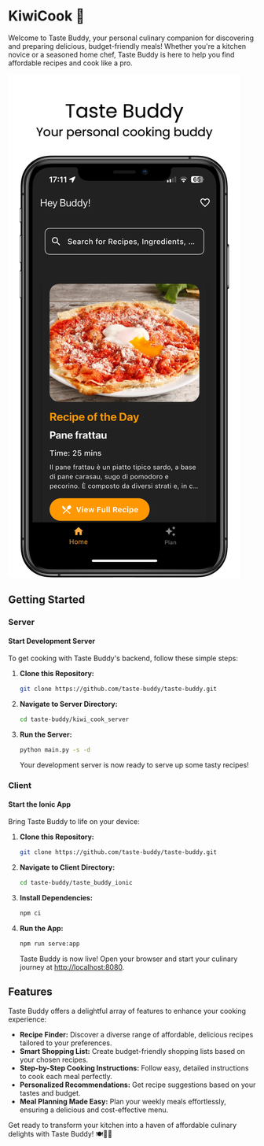 # KiwiCook 🥝

Welcome to Taste Buddy, your personal culinary companion for discovering and preparing delicious, budget-friendly meals! Whether you're a kitchen novice or a seasoned home chef, Taste Buddy is here to help you find affordable recipes and cook like a pro.

![Taste Buddy App](<taste_buddy/assets/screenshots/AppMockUp Screenshots/Apple iPhone 11 Pro Max (1242x2688)/Apple iPhone 11 Pro Max Screenshot 0.png>)

## Getting Started

### Server

#### Start Development Server

To get cooking with Taste Buddy's backend, follow these simple steps:

1. **Clone this Repository:**
   ```bash
   git clone https://github.com/taste-buddy/taste-buddy.git
   ```

2. **Navigate to Server Directory:**
   ```bash
   cd taste-buddy/kiwi_cook_server
   ```

3. **Run the Server:**
   ```bash
   python main.py -s -d
   ```

   Your development server is now ready to serve up some tasty recipes!

### Client

#### Start the Ionic App

Bring Taste Buddy to life on your device:

1. **Clone this Repository:**
   ```bash
   git clone https://github.com/taste-buddy/taste-buddy.git
   ```

2. **Navigate to Client Directory:**
   ```bash
   cd taste-buddy/taste_buddy_ionic
   ```

3. **Install Dependencies:**
   ```bash
   npm ci
   ```

4. **Run the App:**
   ```bash
   npm run serve:app
   ```

   Taste Buddy is now live! Open your browser and start your culinary journey at [http://localhost:8080](http://localhost:8080).

## Features

Taste Buddy offers a delightful array of features to enhance your cooking experience:

- **Recipe Finder:** Discover a diverse range of affordable, delicious recipes tailored to your preferences.
- **Smart Shopping List:** Create budget-friendly shopping lists based on your chosen recipes.
- **Step-by-Step Cooking Instructions:** Follow easy, detailed instructions to cook each meal perfectly.
- **Personalized Recommendations:** Get recipe suggestions based on your tastes and budget.
- **Meal Planning Made Easy:** Plan your weekly meals effortlessly, ensuring a delicious and cost-effective menu.

Get ready to transform your kitchen into a haven of affordable culinary delights with Taste Buddy! 🍽️👨‍🍳
